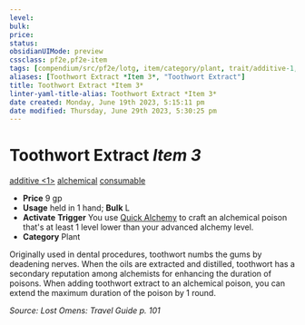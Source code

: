 ```yaml
---
level:
bulk:
price:
status:
obsidianUIMode: preview
cssclass: pf2e,pf2e-item
tags: [compendium/src/pf2e/lotg, item/category/plant, trait/additive-1, trait/alchemical, trait/consumable]
aliases: [Toothwort Extract *Item 3*, "Toothwort Extract"]
title: Toothwort Extract *Item 3*
linter-yaml-title-alias: Toothwort Extract *Item 3*
date created: Monday, June 19th 2023, 5:15:11 pm
date modified: Thursday, June 29th 2023, 5:30:25 pm
---
```


# Toothwort Extract *Item 3*

[additive <1>](rules/traits/additive.md) [alchemical](rules/traits/alchemical.md) [consumable](rules/traits/consumable.md)  

- **Price** 9 gp
- **Usage** held in 1 hand; **Bulk** L
- **Activate** **Trigger** You use [Quick Alchemy](rules/actions/quick-alchemy.md) to craft an alchemical poison that's at least 1 level lower than your advanced alchemy level.
- **Category** Plant

Originally used in dental procedures, toothwort numbs the gums by deadening nerves. When the oils are extracted and distilled, toothwort has a secondary reputation among alchemists for enhancing the duration of poisons. When adding toothwort extract to an alchemical poison, you can extend the maximum duration of the poison by 1 round.

*Source: Lost Omens: Travel Guide p. 101*

